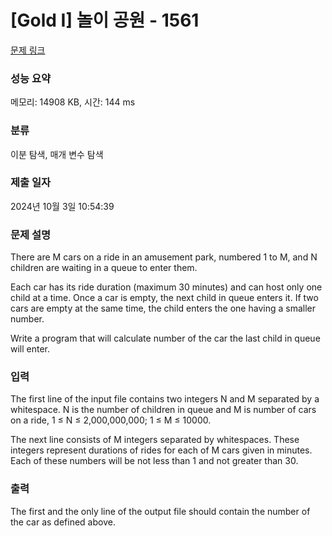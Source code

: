 # [Gold I] 놀이 공원 - 1561 

[문제 링크](https://www.acmicpc.net/problem/1561) 

### 성능 요약

메모리: 14908 KB, 시간: 144 ms

### 분류

이분 탐색, 매개 변수 탐색

### 제출 일자

2024년 10월 3일 10:54:39

### 문제 설명

<p>There are M cars on a ride in an amusement park, numbered 1 to M, and N children are waiting in a queue to enter them. </p>

<p>Each car has its ride duration (maximum 30 minutes) and can host only one child at a time. Once a car is empty, the next child in queue enters it. If two cars are empty at the same time, the child enters the one having a smaller number. </p>

<p>Write a program that will calculate number of the car the last child in queue will enter. </p>

### 입력 

 <p>The first line of the input file contains two integers N and M separated by a whitespace. N is the number of children in queue and M is number of cars on a ride, 1 ≤ N ≤ 2,000,000,000; 1 ≤ M ≤ 10000. </p>

<p>The next line consists of M integers separated by whitespaces. These integers represent durations of rides for each of M cars given in minutes. Each of these numbers will be not less than 1 and not greater than 30.</p>

### 출력 

 <p>The first and the only line of the output file should contain the number of the car as defined above. </p>

